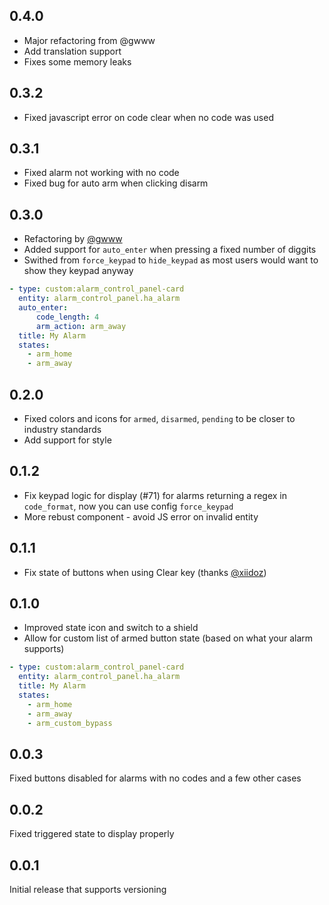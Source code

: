 ## 0.4.0
- Major refactoring from @gwww
- Add translation support
- Fixes some memory leaks

## 0.3.2
- Fixed javascript error on code clear when no code was used 

## 0.3.1
- Fixed alarm not working with no code
- Fixed bug for auto arm when clicking disarm

## 0.3.0
- Refactoring by [@gwww](https://github.com/gwww)
- Added support for `auto_enter` when pressing a fixed number of diggits
- Swithed from `force_keypad` to `hide_keypad` as most users would want to show they keypad anyway

```yaml
- type: custom:alarm_control_panel-card
  entity: alarm_control_panel.ha_alarm
  auto_enter:
      code_length: 4
      arm_action: arm_away
  title: My Alarm
  states:
    - arm_home
    - arm_away
```

## 0.2.0
- Fixed colors and icons for `armed`, `disarmed`, `pending` to be closer to industry standards
- Add support for style

## 0.1.2
- Fix keypad logic for display (#71) for alarms returning a regex in `code_format`, now you can use config `force_keypad`
- More rebust component - avoid JS error on invalid entity

## 0.1.1
- Fix state of buttons when using Clear key (thanks [@xiidoz](https://github.com/xiidoz))

## 0.1.0
- Improved state icon and switch to a shield
- Allow for custom list of armed button state (based on what your alarm supports)

```yaml
- type: custom:alarm_control_panel-card
  entity: alarm_control_panel.ha_alarm
  title: My Alarm
  states:
    - arm_home
    - arm_away
    - arm_custom_bypass
```

## 0.0.3
Fixed buttons disabled for alarms with no codes and a few other cases

## 0.0.2
Fixed triggered state to display properly

## 0.0.1
Initial release that supports versioning